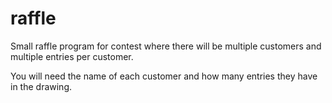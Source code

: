 # raffle
Small raffle program for contest where there will be multiple customers and multiple entries per customer.

You will need the name of each customer and how many entries they have in the drawing. 
